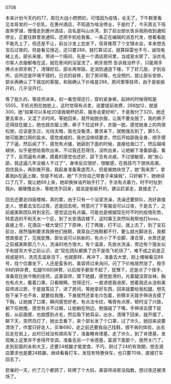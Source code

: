 0708

本来计划今天约的77，周日大战小燃燃的，可惜因为疫情，全无了，下午群里看见龙哥发的一个巨乳，在惠州酒店，不知道为啥没停业，于是约了，今天周五下班直奔罗湖，慢慢走到惠州酒店，店名是叫山水湾，到了前台部长告诉我刚收到通知停业，正要往群里发通知，还把手机给我看，一条正在编辑的消息代发，想看看能不能先上了，但还是不让，前台沙发上尬坐下，信哥推荐了个文锦水会，本来想去宝石过夜的，但是看见很近，还只要288，就打算试试，就算踩雷也不亏，诚悦电梯上去，部长来接，带进一个隔间，先是一个酒店房间里，当成是水房了，浴衣毛巾客人衣服都堆在这，就在房间的浴室洗了，刷牙居然 告诉我没杯子，只能用手捧点水把牙刷了，清理好后，部长再带路，走消防通道下楼，下了好几层，才到会所，会所还是环境不错的，日式的装修，到了房间等，也没预约，就让部长安排，部长再确认了下我加的客服，和我确认下价格是288，房间里等技师，由于是偷偷开的，几乎没开灯。

等了挺久的，等技师进来，初一看觉得还行，穿的紧身裤，起钟的时候得知是5555，手机光照在她脸上，这时觉得有点老，说要提前收费，288加12，就是300，她“如果可以多给20请我喝杯奶茶，服务会更好哟”，于是我付了320，她还要去拿水，又混了点时间，等她回来，就开始脱衣服，让我不要全脱了，我的裤子还得挂在腿上，她也就衣服上撩，裤子下拉这样子，衣服一脱，感觉她身上的肉很松弛，应该是生过，光线太暗，我也没看清，要求亲下，就勉强舌到了，算5.5，她可能漱口用的盐水，感觉咸咸的，我也没继续要求，然后开始舔我全身，顺手摸了下逼，然后闻了下，感觉有点骚，她舔到下面的时候，直接给我口了，然后越嗦越快，似乎是想给我吹出来，不过我还忍得住，没吹出来，让她躺下准备舔逼，看了下，反而逼有点嫩，摸着的感觉也还好，舔下去有点咸，不过很敏感，她“放心舔，我这逼几年没被人干过了”，身体反应很好，很敏感，在我技巧下很快高潮，抱住我头，再到推开我，我起身准备乘虚而入，但是被她扶住了，她“我来弄”，拿着我jb在逼上蹭，但是不给进，她"下次你自己带套子来操我"，只好躺下，她继续口了几下，我让她69上来，她却换抹油开始手打了，手法有点暴力，时不时扯到我jb，被硬撸出水，等她洗手回来，就说是偷偷开的，建议赶紧走，直接走了。

回去还要走四层楼梯，真的累，由于只有一个浴室洗澡，洗澡还要排队，洗好直接走人，想着去宝石过夜，还是回去呢，特意问了下客服说可以过夜，于是去了，之前威美斯团队转到宝石，感觉这边有点偏，可能也是根据现在时不时的疫情形势，特意选的不和天水一个区，到了长安酒店楼下，这时寡王突然叫我帮他打boss，直接上号，在酒店一楼大堂打了下原神，打了两拨，打不过，就上去了，到了宝石前台，居然强制要求我换他们拖鞋，我穿自己拖鞋都不行，要么就光脚进去，我都想直接走了，见我犹豫，部长说可以拆新的，有点小了不合脚，凑合穿，水房还是之前威美斯那几个人，洗澡的地方很大，有个温泉，先放水洗澡，旁边有个狼友似乎和搓背大爷之前认识，说“现在团队都换了岂不是改飞机场了”，难不成之前是正规或是95，洗完去温泉泡下，也就那样，再冲下，准备去大堂，刚上楼梯看见88号，找个位置坐下，人还是蛮多的，美容师过来询问，问了下价格居然涨了，按手88的钟非费，松腿108的钟费，以后按手都安不起了，犹豫下，还是点了个按手，准备现在挑今晚的技师，这美容师，摸下她腿，感觉挺滑的，光着腿没穿丝袜，胸也有点大，戴着口罩，只看眼睛，觉得还行，一直诱惑我进房，想着我还从没和美容师进过房，于是就答应了，进了房间，等她拿好东西，回来就要给我松腿，想先抱下亲下也不肯，就要给我撸，下身居然还拿毛巾包着，折腾半天就手伸进去摸了下胸，让她摘了口罩，瞬间感觉好老，有点法令纹，嘴唇有点厚，顿时没了兴致，躺下任她撸，感觉有点不过瘾，让她躺在侧边，勉强碰了下嘴，手伸进去摸下屁股，从前面摸，也就摸到点毛，然后吸下她耳朵，出水，清理下回来，就开摆了，聊下天，突然亮灯了，她出去看下，来个部长发了个口罩，过了许久，她回来说要清场了，作罢只好走人，买单680，走之前还要我自己找鞋，很不爽的体验，出去后走在街上，此时已经没有顺风车了，准备睡肯德基，走了许久，到了肯德基，发现晚上这里并不舍得开空调，准备去另一个肯德基，富源下面那个，居然关门了，走到前面的永和大王，还要24核酸才能堂食，不巧，刚过了24的有效期，想去酒店要求也是要24核酸，继续看看打车，发现有特惠快车，也只要70块，直接打车回去了。

悲催的一天，约了几个都鸽了，轮牌了个大妈，美容师进房没指数，想过夜还被清场了。

